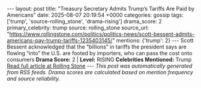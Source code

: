--- layout: post title: "Treasury Secretary Admits Trump’s Tariffs Are Paid by Americans" date: 2025-08-07 20:19:54 +0000 categories: gossip tags: ['trump', 'source-rolling_stone', 'drama-rising'] drama_score: 2 primary_celebrity: trump source: rolling_stone source_url: "https://www.rollingstone.com/politics/politics-news/scott-bessent-admits-americans-pay-trump-tariffs-1235403145/" mentions: {'trump': 2} --- Scott Bessent acknowledged that the “billions” in tariffs the president says are flowing “into” the U.S. are footed by importers, who can pass the cost onto consumers **Drama Score:** 2 | **Level:** RISING **Celebrities Mentioned:** Trump [Read full article at Rolling Stone](https://www.rollingstone.com/politics/politics-news/scott-bessent-admits-americans-pay-trump-tariffs-1235403145/) --- *This post was automatically generated from RSS feeds. Drama scores are calculated based on mention frequency and source reliability.*